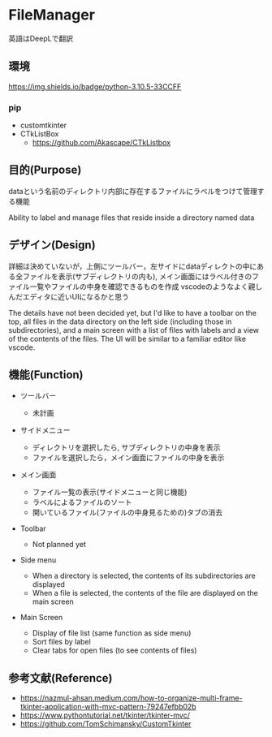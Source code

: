 # FileManager

英語はDeepLで翻訳

## 環境

https://img.shields.io/badge/python-3.10.5-33CCFF

### pip

- customtkinter
- CTkListBox
  - https://github.com/Akascape/CTkListbox

## 目的(Purpose)

dataという名前のディレクトリ内部に存在するファイルにラベルをつけて管理する機能

Ability to label and manage files that reside inside a directory named data

## デザイン(Design)

詳細は決めていないが，上側にツールバー，左サイドにdataディレクトの中にある全ファイルを表示(サブディレクトリの内も), メイン画面にはラベル付きのファイル一覧やファイルの中身を確認できるものを作成
vscodeのようなよく親しんだエディタに近いUIになるかと思う

The details have not been decided yet, but I'd like to have a toolbar on the top, all files in the data directory on the left side (including those in subdirectories), and a main screen with a list of files with labels and a view of the contents of the files.
The UI will be similar to a familiar editor like vscode.

## 機能(Function)

- ツールバー
  - 未計画
- サイドメニュー
  - ディレクトリを選択したら, サブディレクトリの中身を表示
  - ファイルを選択したら，メイン画面にファイルの中身を表示
- メイン画面
  - ファイル一覧の表示(サイドメニューと同じ機能)
  - ラベルによるファイルのソート
  - 開いているファイル(ファイルの中身見るための)タブの消去

- Toolbar
  - Not planned yet
- Side menu
  - When a directory is selected, the contents of its subdirectories are displayed
  - When a file is selected, the contents of the file are displayed on the main screen
- Main Screen
  - Display of file list (same function as side menu)
  - Sort files by label
  - Clear tabs for open files (to see contents of files)
 
## 参考文献(Reference)

- https://nazmul-ahsan.medium.com/how-to-organize-multi-frame-tkinter-application-with-mvc-pattern-79247efbb02b
- https://www.pythontutorial.net/tkinter/tkinter-mvc/
- https://github.com/TomSchimansky/CustomTkinter



